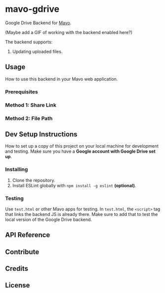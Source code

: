 # mavo-gdrive
Google Drive Backend for [Mavo](https://github.com/mavoweb/mavo).

(Maybe add a GIF of working with the backend enabled here?)

The backend supports:

1. Updating uploaded files.

## Usage
How to use this backend in your Mavo web application.

### Prerequisites

### Method 1: Share Link

### Method 2: File Path

## Dev Setup Instructions
How to set up a copy of this project on your local machine for development and testing. Make sure you have a **Google account with Google Drive set up**. 

### Installing
1. Clone the repository.
2. Install ESLint globally with `npm install -g eslint` **(optional)**.

### Testing
Use `test.html` or other Mavo apps for testing. In `test.html`, the `<script>` tag that links the backend JS is already there. Make sure to add that to test the local version of the Google Drive backend.

## API Reference

## Contribute

## Credits

## License


